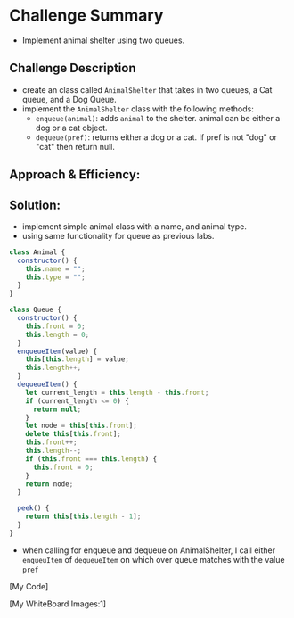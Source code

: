 # Challenge Summary

- Implement animal shelter using two queues.

## Challenge Description

- create an class called `AnimalShelter` that takes in two queues, a Cat queue, and a Dog Queue.
- implement the `AnimalShelter` class with the following methods:
  - `enqueue(animal)`: adds `animal` to the shelter. animal can be either a dog or a cat object.
  - `dequeue(pref)`: returns either a dog or a cat. If pref is not "dog" or "cat" then return null.

## Approach & Efficiency:

## Solution:

- implement simple animal class with a name, and animal type.
- using same functionality for queue as previous labs.

```javascript
class Animal {
  constructor() {
    this.name = "";
    this.type = "";
  }
}

class Queue {
  constructor() {
    this.front = 0;
    this.length = 0;
  }
  enqueueItem(value) {
    this[this.length] = value;
    this.length++;
  }
  dequeueItem() {
    let current_length = this.length - this.front;
    if (current_length <= 0) {
      return null;
    }
    let node = this[this.front];
    delete this[this.front];
    this.front++;
    this.length--;
    if (this.front === this.length) {
      this.front = 0;
    }
    return node;
  }

  peek() {
    return this[this.length - 1];
  }
}
```

- when calling for enqueue and dequeue on AnimalShelter, I call either `enqueuItem` of `dequeueItem` on which over queue matches with the value `pref`

[My Code]

[My WhiteBoard Images:1]
